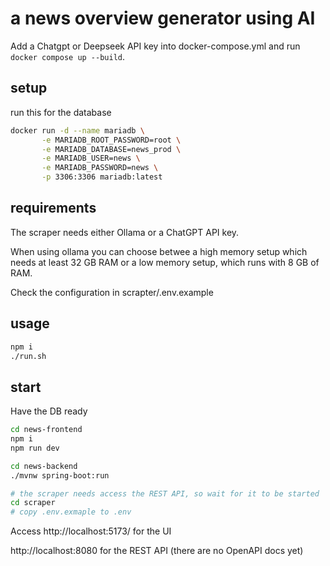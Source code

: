 # a news overview generator using AI

Add a Chatgpt or Deepseek API key into docker-compose.yml and run `docker compose up --build`.

## setup

run this for the database

```bash
docker run -d --name mariadb \
       -e MARIADB_ROOT_PASSWORD=root \
       -e MARIADB_DATABASE=news_prod \
       -e MARIADB_USER=news \
       -e MARIADB_PASSWORD=news \
       -p 3306:3306 mariadb:latest
```
## requirements

The scraper needs either Ollama or a ChatGPT API key.

When using ollama you can choose betwee a high memory setup which needs at least 32 GB RAM or a low memory setup, which runs with 8 GB of RAM.

Check the configuration in scrapter/.env.example

## usage

```bash
npm i
./run.sh
```


## start

Have the DB ready

```bash
cd news-frontend
npm i
npm run dev

cd news-backend
./mvnw spring-boot:run

# the scraper needs access the REST API, so wait for it to be started
cd scraper
# copy .env.exmaple to .env
```

Access http://localhost:5173/ for the UI

http://localhost:8080 for the REST API (there are no OpenAPI docs yet)
